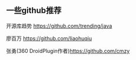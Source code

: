 ## 一些github推荐
开源库趋势 https://github.com/trending/java

廖百万 https://github.com/liaohuqiu

张勇(360 DroidPlugin作者)https://github.com/cmzy
